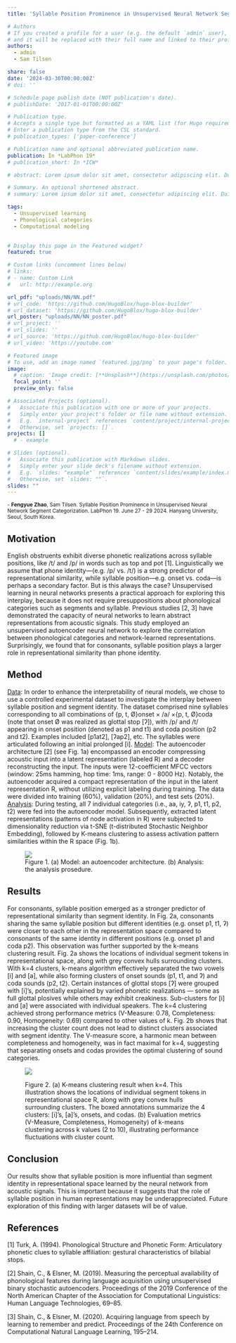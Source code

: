 ```yaml
---
title: 'Syllable Position Prominence in Unsupervised Neural Network Segment Categorization'

# Authors
# If you created a profile for a user (e.g. the default `admin` user), write the username (folder name) here
# and it will be replaced with their full name and linked to their profile.
authors:
  - admin
  - Sam Tilsen

share: false
date: '2024-03-30T00:00:00Z'
# doi: ''

# Schedule page publish date (NOT publication's date).
# publishDate: '2017-01-01T00:00:00Z'

# Publication type.
# Accepts a single type but formatted as a YAML list (for Hugo requirements).
# Enter a publication type from the CSL standard.
# publication_types: ['paper-conference']

# Publication name and optional abbreviated publication name.
publication: In *LabPhon 19*
# publication_short: In *ICW*

# abstract: Lorem ipsum dolor sit amet, consectetur adipiscing elit. Duis posuere tellus ac convallis placerat. Proin tincidunt magna sed ex sollicitudin condimentum. Sed ac faucibus dolor, scelerisque sollicitudin nisi. Cras purus urna, suscipit quis sapien eu, pulvinar tempor diam. Quisque risus orci, mollis id ante sit amet, gravida egestas nisl. Sed ac tempus magna. Proin in dui enim. Donec condimentum, sem id dapibus fringilla, tellus enim condimentum arcu, nec volutpat est felis vel metus. Vestibulum sit amet erat at nulla eleifend gravida.

# Summary. An optional shortened abstract.
# summary: Lorem ipsum dolor sit amet, consectetur adipiscing elit. Duis posuere tellus ac convallis placerat. Proin tincidunt magna sed ex sollicitudin condimentum.

tags:
  - Unsupervised learning
  - Phonological categories
  - Computational modeling
  

# Display this page in the Featured widget?
featured: true

# Custom links (uncomment lines below)
# links:
# - name: Custom Link
#   url: http://example.org

url_pdf: "uploads/NN/NN.pdf"
# url_code: 'https://github.com/HugoBlox/hugo-blox-builder'
# url_dataset: 'https://github.com/HugoBlox/hugo-blox-builder'
url_poster: "uploads/NN/NN_poster.pdf"
# url_project: ''
# url_slides: ''
# url_source: 'https://github.com/HugoBlox/hugo-blox-builder'
# url_video: 'https://youtube.com'

# Featured image
# To use, add an image named `featured.jpg/png` to your page's folder.
image:
  # caption: 'Image credit: [**Unsplash**](https://unsplash.com/photos/pLCdAaMFLTE)'
  focal_point: ''
  preview_only: false

# Associated Projects (optional).
#   Associate this publication with one or more of your projects.
#   Simply enter your project's folder or file name without extension.
#   E.g. `internal-project` references `content/project/internal-project/index.md`.
#   Otherwise, set `projects: []`.
projects: []
  # - example

# Slides (optional).
#   Associate this publication with Markdown slides.
#   Simply enter your slide deck's filename without extension.
#   E.g. `slides: "example"` references `content/slides/example/index.md`.
#   Otherwise, set `slides: ""`.
slides: ""
---
```


<sup> - <strong>Fengyue Zhao</strong>, Sam Tilsen. Syllable Position Prominence in Unsupervised Neural Network Segment Categorization. LabPhon 19. June 27 - 29 2024. Hanyang University, Seoul, South Korea. </sup>

## Motivation
English obstruents exhibit diverse phonetic realizations across syllable positions, like /t/ and /p/ in words such as top and pot [1]. Linguistically we assume that phone identity—(e.g. /p/ vs. /t/) is a strong predictor of representational similarity, while syllable position—e.g. onset vs. coda—is perhaps a secondary factor. But is this always the case? Unsupervised learning in neural networks presents a practical approach for exploring this interplay, because it does not require presuppositions about phonological categories such as segments and syllable. Previous studies [2, 3] have demonstrated the capacity of neural networks to learn abstract representations from acoustic signals. This study employed an unsupervised autoencoder neural network to explore the correlation between phonological categories and network-learned representations. Surprisingly, we found that for consonants, syllable position plays a larger role in representational similarity than phone identity.

## Method
<u> Data</u>: In order to enhance the interpretability of neural models, we chose to use a controlled experimental dataset to investigate the interplay between syllable position and segment identity. The dataset comprised nine syllables corresponding to all combinations of {p, t, Ø}onset × /a/ ×{p, t, Ø}coda (note that onset Ø was realized as glottal stop [ʔ]), with /p/ and /t/ appearing in onset position (denoted as p1 and t1) and coda position (p2 and t2). Examples included [p1at2], [ʔap2], etc. The syllables were articulated following an initial prolonged [i]. <u>Model</u>: The autoencoder architecture [2] (see Fig. 1a) encompassed an encoder compressing acoustic input into a latent representation (labeled R) and a decoder reconstructing the input. The inputs were 12-coefficient MFCC vectors (window: 25ms hamming, hop time: 1ms, range: 0 - 8000 Hz). Notably, the autoencoder acquired a compact representation of the input in the latent representation R, without utilizing explicit labeling during training. The data were divided into training (60%), validation (20%), and test sets (20%). <u>Analysis</u>: During testing, all 7 individual categories (i.e., aa, iy, ʔ, p1, t1, p2, t2) were fed into the autoencoder model. Subsequently, extracted latent representations (patterns of node activation in R) were subjected to dimensionality reduction via t-SNE (t-distributed Stochastic Neighbor Embedding), followed by K-means clustering to assess activation pattern similarities within the R space  (Fig. 1b).

<figure>
  <img src="/uploads/NN/method.png"/>
  <figcaption>Figure 1. (a) Model: an autoencoder architecture. (b) Analysis: the analysis prosedure.</figcaption>
</figure>


## Results
For consonants, syllable position emerged as a stronger predictor of representational similarity than segment identity. In Fig. 2a, consonants sharing the same syllable position but different identities (e.g. onset p1, t1, ʔ) were closer to each other in the representation space compared to consonants of the same identity in different positions (e.g. onset p1 and coda p2). This observation was further supported by the k-means clustering result. Fig. 2a shows the locations of individual segment tokens in representational space, along with grey convex hulls surrounding clusters. With k=4 clusters, k-means algorithm effectively separated the two vowels [i] and [a], while also forming clusters of onset sounds (p1, t1, and ʔ) and coda sounds (p2, t2). Certain instances of glottal stops [ʔ] were grouped with [i]’s, potentially explained by varied phonetic realizations — some as full glottal plosives while others may exhibit creakiness. Sub-clusters for [i] and [a] were associated with individual speakers. The k=4 clustering achieved strong performance metrics (V-Measure: 0.78, Completeness: 0.90, Homogeneity: 0.69) compared to other values of k. Fig. 2b shows that increasing the cluster count does not lead to distinct clusters associated with segment identity. The V-measure score, a harmonic mean between completeness and homogeneity, was in fact maximal for k=4, suggesting that separating onsets and codas provides the optimal clustering of sound categories.


<figure>
  <img src="/uploads/NN/results2.png"/>
  <figcaption> <p align='left'>Figure 2. (a) K-means clustering result when k=4. This illustration shows the locations of individual segment tokens in representational space R, along with grey convex hulls surrounding clusters. The boxed annotations summarize the 4 clusters: [i]’s, [a]’s, onsets, and codas. (b) Evaluation metrics (V-Measure, Completeness, Homogeneity) of k-means clustering across k values (2 to 10), illustrating performance fluctuations with cluster count. </p> </figcaption>
</figure>


## Conclusion
Our results show that syllable position is more influential than segment identity in representational space learned by the neural network from acoustic signals. This is important because it suggests that the role of syllable position in human representations may be underappreciated. Future exploration of this finding with larger datasets will be of value.

## References
[1] Turk, A. (1994). Phonological Structure and Phonetic Form: Articulatory phonetic clues to syllable affiliation: gestural characteristics of bilabial stops. 

[2] Shain, C., & Elsner, M. (2019). Measuring the perceptual availability of phonological features during language acquisition using unsupervised binary stochastic autoencoders. Proceedings of the 2019 Conference of the North American Chapter of the Association for Computational Linguistics: Human Language Technologies, 69–85. 

[3] Shain, C., & Elsner, M. (2020). Acquiring language from speech by learning to remember and predict. Proceedings of the 24th Conference on Computational Natural Language Learning, 195–214.
